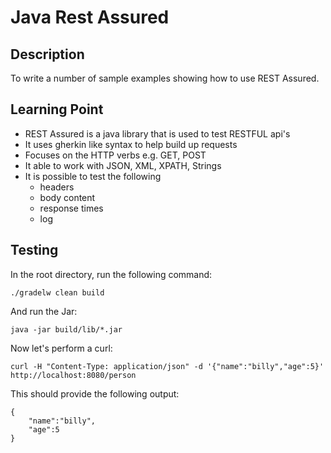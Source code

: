 # Java Rest Assured

## Description
To write a number of sample examples showing how to use REST Assured.

## Learning Point
 - REST Assured is a java library that is used to test RESTFUL api's
 - It uses gherkin like syntax to help build up requests
 - Focuses on the HTTP verbs e.g. GET, POST
 - It able to work with JSON, XML, XPATH, Strings
 - It is possible to test the following
   - headers
   - body content
   - response times
   - log

## Testing
In the root directory, run the following command:
```
./gradelw clean build
```
And run the Jar:
```
java -jar build/lib/*.jar
```
Now let's perform a curl:
```
curl -H "Content-Type: application/json" -d '{"name":"billy","age":5}' http://localhost:8080/person
```
This should provide the following output:
```
{
    "name":"billy",
    "age":5
}
```